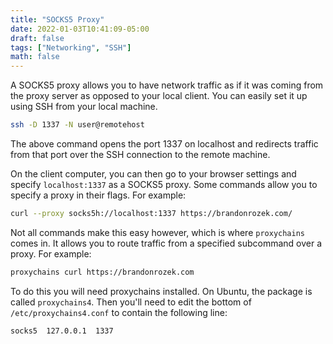 ```yaml
---
title: "SOCKS5 Proxy"
date: 2022-01-03T10:41:09-05:00
draft: false
tags: ["Networking", "SSH"]
math: false
---
```


A SOCKS5 proxy allows you to have network traffic as if it was coming from the proxy server as opposed to your local client. You can easily set it up using SSH from your local machine.

```bash
ssh -D 1337 -N user@remotehost
```

The above command opens the port 1337 on localhost and redirects traffic from that port over the SSH connection to the remote machine.

On the client computer, you can then go to your browser settings and specify `localhost:1337` as a SOCKS5 proxy. Some commands allow you to specify a proxy in their flags. For example:

```bash
curl --proxy socks5h://localhost:1337 https://brandonrozek.com/
```

Not all commands make this easy however, which is where `proxychains` comes in. It allows you to route traffic from a specified subcommand over a proxy. For example:

```bash
proxychains curl https://brandonrozek.com
```

To do this you will need proxychains installed. On Ubuntu, the package is called `proxychains4`. Then you'll need to edit the bottom of `/etc/proxychains4.conf` to contain the following line:

```
socks5  127.0.0.1  1337
```

